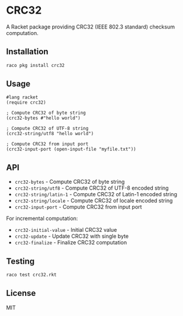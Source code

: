# CRC32

A Racket package providing CRC32 (IEEE 802.3 standard) checksum computation.

## Installation

```bash
raco pkg install crc32
```

## Usage

```racket
#lang racket
(require crc32)

; Compute CRC32 of byte string
(crc32-bytes #"hello world")

; Compute CRC32 of UTF-8 string  
(crc32-string/utf8 "hello world")

; Compute CRC32 from input port
(crc32-input-port (open-input-file "myfile.txt"))
```

## API

- `crc32-bytes` - Compute CRC32 of byte string
- `crc32-string/utf8` - Compute CRC32 of UTF-8 encoded string
- `crc32-string/latin-1` - Compute CRC32 of Latin-1 encoded string  
- `crc32-string/locale` - Compute CRC32 of locale encoded string
- `crc32-input-port` - Compute CRC32 from input port

For incremental computation:
- `crc32-initial-value` - Initial CRC32 value
- `crc32-update` - Update CRC32 with single byte
- `crc32-finalize` - Finalize CRC32 computation

## Testing

```bash
raco test crc32.rkt
```

## License

MIT